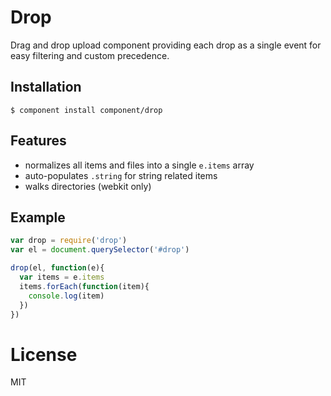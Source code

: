 # Drop

  Drag and drop upload component providing each
  drop as a single event for easy filtering and custom
  precedence.

## Installation

    $ component install component/drop

## Features

  - normalizes all items and files into a single `e.items` array
  - auto-populates `.string` for string related items
  - walks directories (webkit only)

## Example

```js
var drop = require('drop')
var el = document.querySelector('#drop')

drop(el, function(e){
  var items = e.items
  items.forEach(function(item){
    console.log(item)
  })
})
```

# License

  MIT

